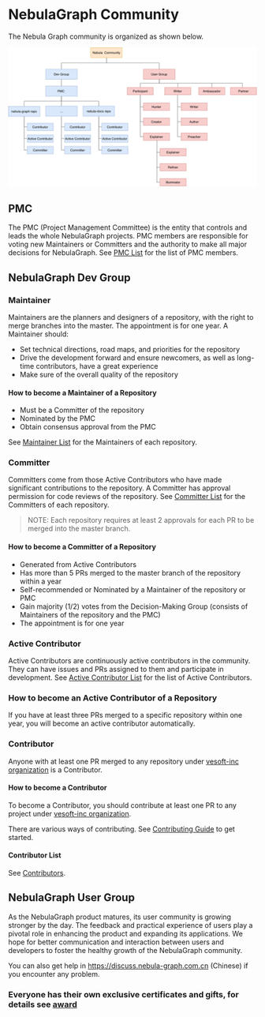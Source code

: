 # NebulaGraph Community

The Nebula Graph community is organized as shown below.

![image](/Community/community-architecture.png)

## PMC

The PMC (Project Management Committee) is the entity that controls and leads the whole NebulaGraph projects.
PMC members are responsible for voting new Maintainers or Committers and the authority to make all major decisions for NebulaGraph. See [PMC List](./pmc-list.md) for the list of PMC members.


## NebulaGraph Dev Group

### Maintainer

Maintainers are the planners and designers of a repository, with the right to merge branches into the master. The appointment is for one year. A Maintainer should:

- Set technical directions, road maps, and priorities for the repository
- Drive the development forward and ensure newcomers, as well as long-time contributors, have a great experience
- Make sure of the overall quality of the repository

#### How to become a Maintainer of a Repository

- Must be a Committer of the repository
- Nominated by the PMC
- Obtain consensus approval from the PMC

See [Maintainer List](./maintainer-list.md) for the Maintainers of each repository.

### Committer

Committers come from those Active Contributors who have made significant contributions to the repository. A Committer has approval permission for code reviews of the repository. See [Committer List](./committer-list.md) for the Committers of each repository.

> NOTE: Each repository requires at least 2 approvals for each PR to be merged into the master branch.

#### How to become a Committer of a Repository

- Generated from Active Contributors
- Has more than 5 PRs merged to the master branch of the repository within a year
- Self-recommended or Nominated by a Maintainer of the repository or PMC
- Gain majority (1/2) votes from the Decision-Making Group (consists of Maintainers of the repository and the PMC)
- The appointment is for one year

### Active Contributor

Active Contributors are continuously active contributors in the community. They can have issues and PRs assigned to them and participate in development. See [Active Contributor List](active-contributor-list.md) for the list of Active Contributors.

### How to become an Active Contributor of a Repository

If you have at least three PRs merged to a specific repository within one year, you will become an active contributor automatically.

### Contributor

Anyone with at least one PR merged to any repository under [vesoft-inc organization](https://github.com/vesoft-inc) is a Contributor.

#### How to become a Contributor

To become a Contributor, you should contribute at least one PR to any project under [vesoft-inc organization](https://github.com/vesoft-inc).

There are various ways of contributing. See [Contributing Guide](./how-to-contribute.md) to get started.

#### Contributor List

See [Contributors](./contributor-list.md).


## NebulaGraph User Group

As the NebulaGraph product matures, its user community is growing stronger by the day. The feedback and practical experience of users play a pivotal role in enhancing the product and expanding its applications. We hope for better communication and interaction between users and developers to foster the healthy growth of the NebulaGraph community.

You can also get help in https://discuss.nebula-graph.com.cn (Chinese) if you encounter any problem.



### Everyone has their own exclusive certificates and gifts, for details see [award](/Community/award.md)